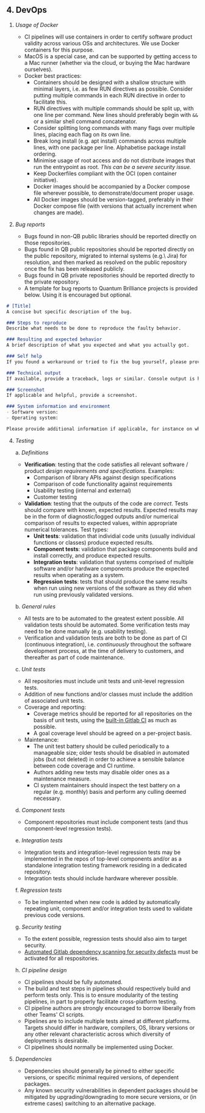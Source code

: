 ## 4. DevOps

1. *Usage of Docker*
    - CI pipelines will use containers in order to certify software product validity across various OSs and architectures. We use Docker containers for this purpose.
    - MacOS is a special case, and can be supported by getting access to a Mac runner (whether via the cloud, or buying the Mac hardware ourselves).
    - Docker best practices:
        - Containers should be designed with a shallow structure with minimal layers, i.e. as few RUN directives as possible. Consider putting multiple commands in each RUN directive in order to facilitate this.
        - RUN directives with multiple commands should be split up, with one line per command.  New lines should preferably begin with `&&` or a similar shell command concatenator.
        - Consider splitting long commands with many flags over multiple lines, placing each flag on its own line.
        - Break long install (e.g. apt install) commands across multiple lines, with one package per line.  Alphabetise package install ordering.
        - Minimise usage of root access and do not distribute images that run the entrypoint as root. *This can be a severe security issue.*
        - Keep Dockerfiles compliant with the OCI (open container initiative).
        - Docker images should be accompanied by a Docker compose file wherever possible, to demonstrate/document proper usage.
        - All Docker images should be version-tagged, preferably in their Docker compose file (with versions that actually increment when changes are made).


2. *Bug reports*
    - Bugs found in non-QB public libraries should be reported directly on those repositories.
    - Bugs found in QB public repositories should be reported directly on the public repository, migrated to internal systems (e.g.\ Jira) for resolution, and then marked as resolved on the public repository once the fix has been released publicly.
    - Bugs found in QB private repositories should be reported directly to the private repository.
    - A template for bug reports to Quantum Brilliance projects is provided below. Using it is encouraged but optional.
```markdown
# [Title]
A concise but specific description of the bug.

### Steps to reproduce
Describe what needs to be done to reproduce the faulty behavior.

### Resulting and expected behavior
A brief description of what you expected and what you actually got.

### Self help
If you found a workaround or tried to fix the bug yourself, please provide your attempt here.

### Technical output
If available, provide a traceback, logs or similar. Console output is helpful here.

### Screenshot
If applicable and helpful, provide a screenshot.

### System information and environment
- Software version:
- Operating system:

Please provide additional information if applicable, for instance on which experimental setup the bug happened.
```

4. *Testing*

    a. *Definitions*  

      - **Verification**: testing that the code satisfies all relevant software / product *design requirements and specifications*.  Examples:  
          - Comparison of library APIs against design specifications  
          - Comparison of code functionality against requirements  
          - Usability testing (internal and external)  
          - Customer testing  
      - **Validation**: testing that the outputs of the code are *correct*.  Tests should compare with known, expected results.  Expected results may be in the form of diagnostic/logged outputs and/or numerical comparison of results to expected values, within appropriate numerical tolerances. Test types:  
          - **Unit tests**: validation that individial code units (usually individual functions or classes) produce expected results.  
          - **Component tests**: validation that package components build and install correctly, and produce expected results.  
          - **Integration tests**: validation that systems comprised of multiple software and/or hardware components produce the expected results when operating as a system.  
          - **Regression tests**: tests that should produce the same results when run using new versions of the software as they did when run using previously validated versions.  

    b. *General rules*  

      - All tests are to be automated to the greatest extent possible.  All validation tests should be automated. Some verification tests may need to be done manually (e.g. usability testing).  
      - Verification and validation tests are both to be done as part of CI (continuous integration), i.e. *continuously* throughout the software development process, at the time of delivery to customers, and thereafter as part of code maintenance.  

    c. *Unit tests* <a name="unit_tests"></a> 

      - All repositories must include unit tests and unit-level regression tests.
      - Addition of new functions and/or classes must include the addition of associated unit tests.  
      - Coverage and reporting:  
          - Coverage metrics should be reported for all repositories on the basis of unit tests, using the [built-in Gitlab CI](https://docs.gitlab.com/ee/ci/testing/test_coverage_visualization.html) as much as possible.  
          - A goal coverage level should be agreed on a per-project basis.  
      - Maintenance:
        - The unit test battery should be culled periodically to a manageable size; older tests should be disabled in automated jobs (but not deleted) in order to achieve a sensible balance between code coverage and CI runtime.
        - Authors adding new tests may disable older ones as a maintenance measure.
        - CI system maintainers should inspect the test battery on a regular (e.g. monthly) basis and perform any culling deemed necessary.

    d. *Component tests*  

      - Component repositories must include component tests (and thus component-level regression tests).  

    e. *Integration tests*

      - Integration tests and integration-level regression tests may be implemented in the repos of top-level components and/or as a standalone integration testing framework residing in a dedicated repository.  
      - Integration tests should include hardware wherever possible.  

    f. *Regression tests*  

      - To be implemented when new code is added by automatically repeating unit, component and/or integration tests used to validate previous code versions.

    g. *Security testing*

      - To the extent possible, regression tests should also aim to target security.
      - [Automated Gitlab dependency scanning for security defects](https://docs.gitlab.com/ee/user/application_security/dependency_scanning/) must be activated for all respositories.  

    h. *CI pipeline design*

      - CI pipelines should be fully automated.  
      - The build and test steps in pipelines should respectively build and perform tests only.  This is to ensure modularity of the testing pipelines, in part to properly facilitate cross-platform testing.  
      - CI pipeline authors are strongly encouraged to borrow liberally from other Teams' CI scripts.  
      - Pipelines are to include multiple tests aimed at different platforms.  Targets should differ in hardware, compilers, OS, library versions or any other relevant characteristic across which diversity of deployments is desirable.  
      - CI pipelines should normally be implemented using Docker.

5. *Dependencies*

    - Dependencies should generally be pinned to either specific versions, or specific minimal required versions, of dependent packages.
    - Any known security vulnerabilities in dependent packages should be mitigated by upgrading/downgrading to more secure versions, or (in extreme cases) switching to an alternative package.
